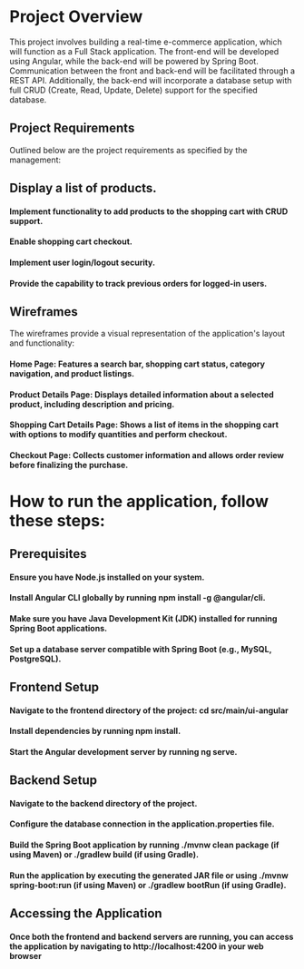 # Project Overview
This project involves building a real-time e-commerce application, which will function as a Full Stack application. The front-end will be developed using Angular, while the back-end will be powered by Spring Boot. Communication between the front and back-end will be facilitated through a REST API. Additionally, the back-end will incorporate a database setup with full CRUD (Create, Read, Update, Delete) support for the specified database.

## Project Requirements
Outlined below are the project requirements as specified by the management:

## Display a list of products.
#### Implement functionality to add products to the shopping cart with CRUD support.
#### Enable shopping cart checkout.
#### Implement user login/logout security.
#### Provide the capability to track previous orders for logged-in users.

## Wireframes
The wireframes provide a visual representation of the application's layout and functionality:

#### Home Page: Features a search bar, shopping cart status, category navigation, and product listings.
#### Product Details Page: Displays detailed information about a selected product, including description and pricing.
#### Shopping Cart Details Page: Shows a list of items in the shopping cart with options to modify quantities and perform checkout.
#### Checkout Page: Collects customer information and allows order review before finalizing the purchase.


# How to  run the application, follow these steps:

## Prerequisites
#### Ensure you have Node.js installed on your system.
#### Install Angular CLI globally by running npm install -g @angular/cli.
#### Make sure you have Java Development Kit (JDK) installed for running Spring Boot applications.
#### Set up a database server compatible with Spring Boot (e.g., MySQL, PostgreSQL).

## Frontend Setup
#### Navigate to the frontend directory of the project: cd src/main/ui-angular
#### Install dependencies by running npm install.
#### Start the Angular development server by running ng serve.

## Backend Setup
#### Navigate to the backend directory of the project.
#### Configure the database connection in the application.properties file.
#### Build the Spring Boot application by running ./mvnw clean package (if using Maven) or ./gradlew build (if using Gradle).
#### Run the application by executing the generated JAR file or using ./mvnw spring-boot:run (if using Maven) or ./gradlew bootRun (if using Gradle).

## Accessing the Application
#### Once both the frontend and backend servers are running, you can access the application by navigating to http://localhost:4200 in your web browser
